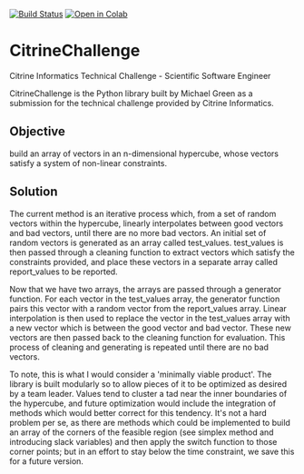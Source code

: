 [![Build Status](https://travis-ci.com/1mikegrn/CitrineChallenge.svg?branch=master)](https://travis-ci.com/1mikegrn/CitrineChallenge)
[![Open in Colab](https://colab.research.google.com/assets/colab-badge.svg)](https://colab.research.google.com/github/1mikegrn/CitrineChallenge/blob/master/colab/CitrineChallenge.ipynb)

# CitrineChallenge

Citrine Informatics Technical Challenge - Scientific Software Engineer

CitrineChallenge is the Python library built by Michael Green as a submission
for the technical challenge provided by Citrine Informatics.

## Objective

build an array of vectors in an n-dimensional hypercube, whose vectors
satisfy a system of non-linear constraints.

## Solution

The current method is an iterative process which, from a set of random
vectors within the hypercube, linearly interpolates between good vectors and bad
vectors, until there are no more bad vectors. An initial set of random vectors
is generated as an array called test_values. test_values is then passed through
a cleaning function to extract vectors which satisfy the constraints provided,
and place these vectors in a separate array called report_values to be reported.

Now that we have two arrays, the arrays are passed through a generator function.
For each vector in the test_values array, the generator function pairs this
vector with a random vector from the report_values array. Linear interpolation
is then used to replace the vector in the test_values array with a new vector
which is between the good vector and bad vector. These new vectors are then
passed back to the cleaning function for evaluation. This process of cleaning
and generating is repeated until there are no bad vectors.

To note, this is what I would consider a 'minimally viable product'. The library
is built modularly so to allow pieces of it to be optimized as desired by a
team leader. Values tend to cluster a tad near the inner boundaries of the
hypercube, and future optimization would include the integration of methods
which would better correct for this tendency. It's not a hard problem per se, as
there are methods which could be implemented to build an array of the corners of
the feasible region (see simplex method and introducing slack variables) and
then apply the switch function to those corner points; but in an effort to stay
below the time constraint, we save this for a future version.